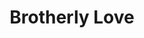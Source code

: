 ---
pid: RS45
title: Brotherly Love
location_transcription: anywhere
zipcode: '19061'
outside_phl: 'Marcus Hook PA '
neighborhood: 
age: '26'
age_range: 20-29
instagram: 
image_file_name: RS_45.jpg
proposal_transcription: Men shaking hands symbolizing unity, peace, friendship & love.
topic: Unity,Love
topic_summary: 0, 0
type: 
keywords_other: 
credit: Charles J. Colyer Jr.
image_labels: Two figures with their arms on each other's shoulders while shaking
  hands.
twitter: 
facebook: 
permalink: "/monuments/rs45/"
layout: item-page
---